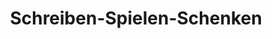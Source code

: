 ---
title: "Schreiben-Spielen-Schenken"
url: /berlin/schreiben-spielen-schenken/
shop: Schreibwaren
---